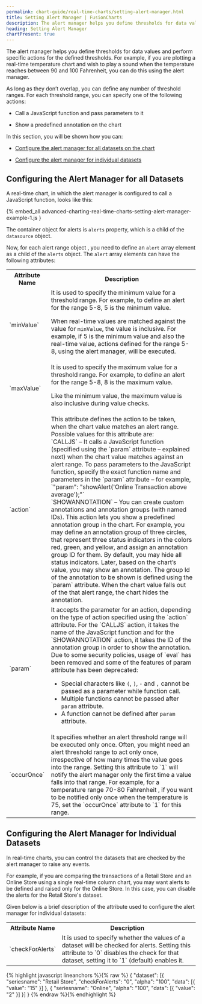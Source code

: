 ```yaml
---
permalink: chart-guide/real-time-charts/setting-alert-manager.html
title: Setting Alert Manager | FusionCharts
description: The alert manager helps you define thresholds for data values and perform specific actions for the defined thresholds.
heading: Setting Alert Manager
chartPresent: true
---
```


The alert manager helps you define thresholds for data values and perform specific actions for the defined thresholds. For example, if you are plotting a real-time temperature chart and wish to play a sound when the temperature reaches between 90 and 100 Fahrenheit, you can do this using the alert manager.

As long as they don’t overlap, you can define any number of threshold ranges. For each threshold range, you can specify one of the following actions:

* Call a JavaScript function and pass parameters to it

* Show a predefined annotation on the chart


In this section, you will be shown how you can:

* <a href="{{ site.baseurl }}chart-guide/real-time-charts/setting-alert-manager.html#configuring-the-alert-manager-for-all-datasets">Configure the alert manager for all datasets on the chart</a>

* <a href="{{ site.baseurl }}chart-guide/real-time-charts/setting-alert-manager.html#configuring-the-alert-manager-for-individual-datasets">Configure the alert manager for individual datasets</a>


## Configuring the Alert Manager for all Datasets

A real-time chart, in which the alert manager is configured to call a JavaScript function, looks like this:

{% embed_all advanced-charting-real-time-charts-setting-alert-manager-example-1.js }


The container object for alerts is `alerts` property, which is a child of the `datasource` object.

Now, for each alert range object , you need to define an `alert` array element as a child of the `alerts` object. The `alert` array elements can have the following attributes:

<table>
  <tr>
    <th>Attribute Name</th>
    <th>Description</th>
  </tr>
  <tr>
    <td>`minValue`</td>
    <td>It is used to specify the minimum value for a threshold range. For example, to define an alert for the range 5-8, 5 is the minimum value.

When real-time values are matched against the value for `minValue`, the value is inclusive. For example, if 5 is the minimum value and also the real-time value, actions defined for the range 5-8, using the alert manager, will be executed.
</td>
  </tr>
  <tr>
    <td>`maxValue`</td>
    <td>It is used to specify the maximum value for a threshold range. For example, to define an alert for the range 5-8, 8 is the maximum value.

Like the minimum value, the maximum value is also inclusive during value checks.
</td>
  </tr>
  <tr>
    <td>`action`</td>
    <td>This attribute defines the action to be taken, when the chart value matches an alert range. Possible values for this attribute are:<br/>
    `CALLJS` – It calls a JavaScript function (specified using the  `param` attribute – explained next) when the chart value matches against an alert range. To pass parameters to the JavaScript function, specify the exact function name and parameters in the `param` attribute – for example, `"param": "showAlert('Online Transaction above average');"`<br/>
    `SHOWANNOTATION` – You can create custom annotations and annotation groups (with named IDs). This action lets you show a predefined annotation group in the chart. For example, you may define an annotation group of three circles, that represent three status indicators in the colors red, green, and yellow, and assign an annotation group ID for them. By default, you may hide all status indicators. Later, based on the chart’s value, you may show an annotation. The group Id of the annotation to be shown is defined using the `param` attribute. When the chart value falls out of the that alert range, the chart hides the annotation.</td>
  </tr>
  <tr>
    <td>`param`</td>
    <td>It accepts the parameter for an action, depending on the type of action specified using the `action` attribute. For the `CALLJS` action, it takes the name of the JavaScript function and for the `SHOWANNOTATION` action, it takes the ID of the annotation group in order to show the annotation.
    Due to some security policies, usage of `eval` has been removed and some of the features of param attribute has been deprecated:

* Special characters like `(`, `)`, `-` and `,` cannot be passed as a parameter while function call.
* Multiple functions cannot be passed after `param` attribute.
* A function cannot be defined after `param` attribute.</td>
  </tr>
  <tr>
    <td>`occurOnce`</td>
    <td>It specifies whether an alert threshold range will be executed only once. Often, you might need an alert threshold range to act only once, irrespective of how many times the value goes into the range. Setting this attribute to `1` will notify the alert manager only the first time a value falls into that range. For example, for a temperature range 70-80 Fahrenheit , if you want to be notified only once when the temperature is  75, set the `occurOnce` attribute to `1` for this range.
</td>
  </tr>
</table>


## Configuring the Alert Manager for Individual Datasets

In real-time charts, you can control the datasets that are checked by the alert manager to raise any events.

For example, if you are comparing the transactions of a Retail Store and an Online Store using a single real-time column chart, you may want alerts to be defined and raised only for the Online Store. In this case, you can disable the alerts for the Retail Store's dataset.

Given below is a brief description of the attribute used to configure the alert manager for individual datasets:

<table>
  <tr>
    <th>Attribute Name</th>
    <th>Description</th>
  </tr>
  <tr>
    <td>`checkForAlerts`</td>
    <td>It is used to specify whether the values of a dataset will be checked for alerts. Setting this attribute to `0` disables the check for that dataset, setting it to `1` (default) enables it.</td>
  </tr>
</table>


{% highlight javascript lineanchors %}{% raw %}
{
    "dataset": [{
        "seriesname": "Retail Store",
        "checkForAlerts": "0",
        "alpha": "100",
        "data": [{
            "value": "15"
        }]
    }, {
        "seriesname": "Online",
        "alpha": "100",
        "data": [{
            "value": "2"
        }]
    }]
}
{% endraw %}{% endhighlight %}